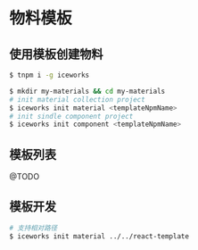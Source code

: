 # 物料模板

## 使用模板创建物料

```bash
$ tnpm i -g iceworks

$ mkdir my-materials && cd my-materials
# init material collection project
$ iceworks init material <templateNpmName>
# init sindle component project
$ iceworks init component <templateNpmName>
```

## 模板列表

@TODO

## 模板开发

```bash
# 支持相对路径
$ iceworks init material ../../react-template
```
